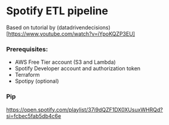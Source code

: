 # Spotify ETL pipeline

Based on tutorial by (datadrivendecisions)[https://www.youtube.com/watch?v=iYpoKQZP3EU]

### Prerequisites:

* AWS Free Tier account (S3 and Lambda)
* Spotify Developer account and authorization token
* Terraform
* Spotipy (optional)

### Pip

https://open.spotify.com/playlist/37i9dQZF1DX0XUsuxWHRQd?si=fcbec5fab5db4c6e
